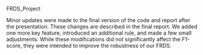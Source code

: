 FRDS_Project


Minor updates were made to the final version of the code and report after the presentation. These changes are described in the final report. We added one more key feature, introduced an additional rule, and made a few small adjustments. 
While these modifications did not significantly affect the F1-score, they were intended to improve the robustness of our FRDS.
